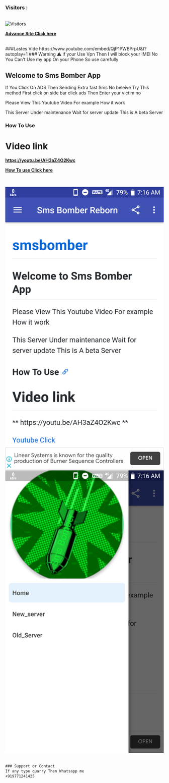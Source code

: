 <br><br>
<h3>Visitors :</h3>
<br>
<img src="https://profile-counter.glitch.me/rajnikantmahato/smsbomber/count.svg" alt="Visitors">

**[Advance Site Click here](https://callbomberpro.shop)**

<br>
###Lastes Vide
https://www.youtube.com/embed/QjP1PWBPrpU&t?autoplay=1
### Warning ⚠️
if your Use Vpn Then I will block your IMEI No
You Can't Use my app On your Phone So use carefully

## Welcome to Sms Bomber App

If You Click On ADS
Then Sending Extra fast Sms
No beleive Try This method
First click on side bar click ads
Then Enter your victim no

Please View This Youtube Video
For example How it work

This Server Under maintenance
Wait for server update 
This is A beta Server

### How To Use
# Video link
**https://youtu.be/AH3aZ4O2Kwc**

**[How To use Click here](https://youtu.be/AH3aZ4O2Kwc)**

<br>

![ss1](Screenshot_Sms_Bomber_Reborn_20211026-071638.png)
<br>
![ss2](Screenshot_Sms_Bomber_Reborn_20211026-071648.png)

```

### Support or Contact
If any type quarry Then Whatsapp me
+919771241425


```
